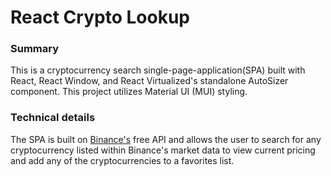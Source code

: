 # React Crypto Lookup

### Summary
This is a cryptocurrency search single-page-application(SPA) built with React, React Window, and React Virtualized's standalone AutoSizer component.  This project utilizes Material UI (MUI) styling.

### Technical details
The SPA is built on [Binance's](https://www.binance.com/en) free API and allows the user to search for any cryptocurrency listed within Binance's market data to view current pricing and add any of the cryptocurrencies to a favorites list.

